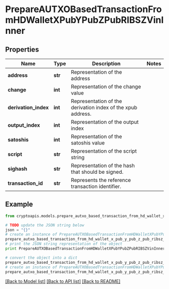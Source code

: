 # PrepareAUTXOBasedTransactionFromHDWalletXPubYPubZPubRIBSZVinInner


## Properties
Name | Type | Description | Notes
------------ | ------------- | ------------- | -------------
**address** | **str** | Representation of the address | 
**change** | **int** | Representation of the change value | 
**derivation_index** | **int** | Representation of the derivation index of the xpub address. | 
**output_index** | **int** | Representation of the output index | 
**satoshis** | **int** | Representation of the satoshis value | 
**script** | **str** | Representation of the script string | 
**sighash** | **str** | Representation of the hash that should be signed. | 
**transaction_id** | **str** | Represents the reference transaction identifier. | 

## Example

```python
from cryptoapis.models.prepare_autxo_based_transaction_from_hd_wallet_x_pub_y_pub_z_pub_ribsz_vin_inner import PrepareAUTXOBasedTransactionFromHDWalletXPubYPubZPubRIBSZVinInner

# TODO update the JSON string below
json = "{}"
# create an instance of PrepareAUTXOBasedTransactionFromHDWalletXPubYPubZPubRIBSZVinInner from a JSON string
prepare_autxo_based_transaction_from_hd_wallet_x_pub_y_pub_z_pub_ribsz_vin_inner_instance = PrepareAUTXOBasedTransactionFromHDWalletXPubYPubZPubRIBSZVinInner.from_json(json)
# print the JSON string representation of the object
print PrepareAUTXOBasedTransactionFromHDWalletXPubYPubZPubRIBSZVinInner.to_json()

# convert the object into a dict
prepare_autxo_based_transaction_from_hd_wallet_x_pub_y_pub_z_pub_ribsz_vin_inner_dict = prepare_autxo_based_transaction_from_hd_wallet_x_pub_y_pub_z_pub_ribsz_vin_inner_instance.to_dict()
# create an instance of PrepareAUTXOBasedTransactionFromHDWalletXPubYPubZPubRIBSZVinInner from a dict
prepare_autxo_based_transaction_from_hd_wallet_x_pub_y_pub_z_pub_ribsz_vin_inner_form_dict = prepare_autxo_based_transaction_from_hd_wallet_x_pub_y_pub_z_pub_ribsz_vin_inner.from_dict(prepare_autxo_based_transaction_from_hd_wallet_x_pub_y_pub_z_pub_ribsz_vin_inner_dict)
```
[[Back to Model list]](../README.md#documentation-for-models) [[Back to API list]](../README.md#documentation-for-api-endpoints) [[Back to README]](../README.md)


